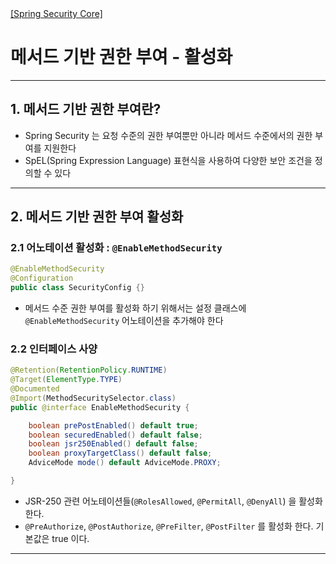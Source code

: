<nav>
    <a href="../../#authorization-process" target="_blank">[Spring Security Core]</a>
</nav>

# 메서드 기반 권한 부여 - 활성화

---

## 1. 메서드 기반 권한 부여란?
- Spring Security 는 요청 수준의 권한 부여뿐만 아니라 메서드 수준에서의 권한 부여를 지원한다
- SpEL(Spring Expression Language) 표현식을 사용하여 다양한 보안 조건을 정의할 수 있다

---

## 2. 메서드 기반 권한 부여 활성화

### 2.1 어노테이션 활성화 : `@EnableMethodSecurity`
```java
@EnableMethodSecurity
@Configuration
public class SecurityConfig {}
```
- 메서드 수준 권한 부여를 활성화 하기 위해서는 설정 클래스에 `@EnableMethodSecurity` 어노테이션을 추가해야 한다


### 2.2 인터페이스 사양
```java
@Retention(RetentionPolicy.RUNTIME)
@Target(ElementType.TYPE)
@Documented
@Import(MethodSecuritySelector.class)
public @interface EnableMethodSecurity {

	boolean prePostEnabled() default true;
	boolean securedEnabled() default false;
	boolean jsr250Enabled() default false;
	boolean proxyTargetClass() default false;
	AdviceMode mode() default AdviceMode.PROXY;

}
```
- JSR-250 관련 어노테이션들(`@RolesAllowed`, `@PermitAll`, `@DenyAll`) 을 활성화 한다.
- `@PreAuthorize`, `@PostAuthorize`, `@PreFilter`, `@PostFilter` 를 활성화 한다. 기본값은 true 이다.

---


